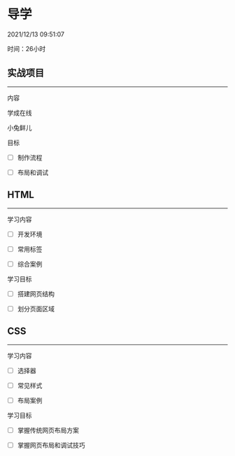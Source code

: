 # 导学

2021/12/13 09:51:07

时间：26小时

## 实战项目

---



内容

学成在线

小兔鲜儿


目标

- [ ] 制作流程

- [ ] 布局和调试

## HTML

---



学习内容

- [ ] 开发环境

- [ ] 常用标签

- [ ] 综合案例


学习目标

- [ ] 搭建网页结构

- [ ] 划分页面区域

## CSS

---



学习内容

- [ ] 选择器

- [ ] 常见样式

- [ ] 布局案例


学习目标

- [ ] 掌握传统网页布局方案

- [ ] 掌握网页布局和调试技巧


